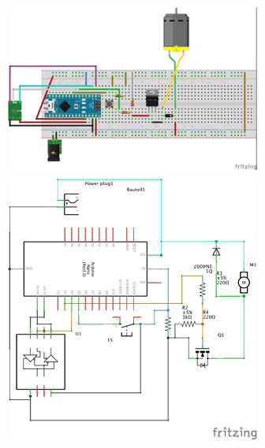 <p align="center">
<img src="https://github.com/Mrdayday/PumpT_UM/blob/master/Img/Der_PumpT_UM2_wiring.jpg" width="600"/>
</p>

<p align="center">
<img src="https://github.com/Mrdayday/PumpT_UM/blob/master/Img/Der_PumpT_UM2_shematic.jpg" width="600"/>
</p>
